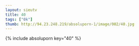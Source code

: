 ```yaml
--- 
layout: sieutv
title: 40
tags: ["0k"]
thumb: http://94.23.248.219/absoluporn-1/image/002/40.jpg
---
```

{% include absoluporn key="40" %} 

